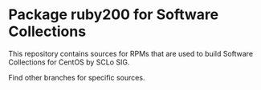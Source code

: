 # Package ruby200 for Software Collections

This repository contains sources for RPMs that are used
to build Software Collections for CentOS by SCLo SIG.

Find other branches for specific sources.
